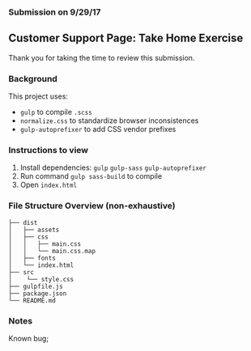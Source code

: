 ### Submission on 9/29/17
## Customer Support Page: Take Home Exercise

Thank you for taking the time to review this submission.

### Background
This project uses:
  * `gulp` to compile `.scss`
  * `normalize.css` to standardize browser inconsistences
  * `gulp-autoprefixer` to add CSS vendor prefixes

### Instructions to view
1. Install dependencies: `gulp` `gulp-sass` `gulp-autoprefixer` 
2. Run command `gulp sass-build` to compile
3. Open `index.html`

### File Structure Overview (non-exhaustive)
```
├── dist
│   ├── assets
│   ├── css
│   │   ├── main.css
│   │   └── main.css.map
│   ├── fonts
│   └── index.html
├── src
│    └── style.css
├── gulpfile.js
├── package.json
└── README.md   
```

### Notes
Known bug;
